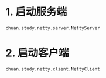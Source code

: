 # 1. 启动服务端
```
chuan.study.netty.server.NettyServer
```
# 2. 启动客户端
```
chuan.study.netty.client.NettyClient
```
